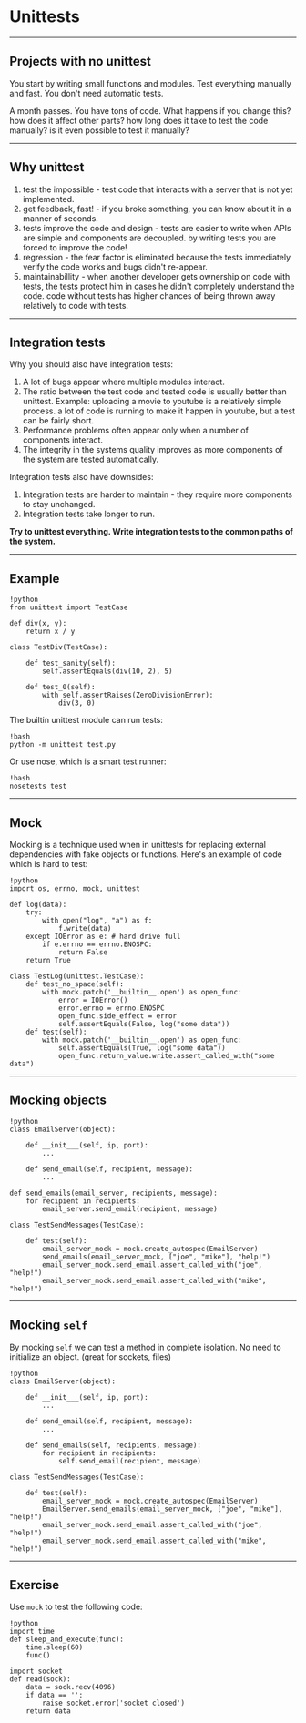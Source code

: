 # Unittests

---

## Projects with no unittest

You start by writing small functions and modules. Test everything manually and fast. You don't need automatic tests. 

A month passes. You have tons of code. What happens if you change this? how does it affect other parts? how long does it take to test the code manually? is it even possible to test it manually?

---

## Why unittest

1. test the impossible - test code that interacts with a server that is not yet implemented.
2. get feedback, fast! - if you broke something, you can know about it in a manner of seconds.
3. tests improve the code and design - tests are easier to write when APIs are simple and components are decoupled. by writing tests you are forced to improve the code!
4. regression - the fear factor is eliminated because the tests immediately verify the code works and bugs didn't re-appear.
5. maintainabillity - when another developer gets ownership on code with tests, the tests protect him in cases he didn't completely understand the code. code without tests has higher chances of being thrown away relatively to code with tests.

---

## Integration tests

Why you should also have integration tests:

1. A lot of bugs appear where multiple modules interact.
2. The ratio between the test code and tested code is usually better than unittest. Example: uploading a movie to youtube is a relatively simple process. a lot of code is running to make it happen in youtube, but a test can be fairly short.
3. Performance problems often appear only when a number of components interact.
4. The integrity in the systems quality improves as more components of the system are tested automatically.

Integration tests also have downsides:

1. Integration tests are harder to maintain - they require more components to stay unchanged.
2. Integration tests take longer to run.

**Try to unittest everything. Write integration tests to the common paths of the system.**

---

## Example

	!python
	from unittest import TestCase

	def div(x, y):
		return x / y

	class TestDiv(TestCase):
		
		def test_sanity(self):
			self.assertEquals(div(10, 2), 5)
		
		def test_0(self):
			with self.assertRaises(ZeroDivisionError):
				div(3, 0)
				
The builtin unittest module can run tests:

	!bash
	python -m unittest test.py
	
Or use nose, which is a smart test runner:
	
	!bash
	nosetests test

---

## Mock

Mocking is a technique used when in unittests for replacing external dependencies with fake objects or functions. Here's an example of code which is hard to test:
	
	!python
	import os, errno, mock, unittest
	
	def log(data):
		try:
			with open("log", "a") as f:
				f.write(data)
		except IOError as e: # hard drive full
			if e.errno == errno.ENOSPC:
				return False
		return True
	
	class TestLog(unittest.TestCase):
		def test_no_space(self):
			with mock.patch('__builtin__.open') as open_func:
				error = IOError()
				error.errno = errno.ENOSPC
				open_func.side_effect = error
				self.assertEquals(False, log("some data"))
		def test(self):
			with mock.patch('__builtin__.open') as open_func:
				self.assertEquals(True, log("some data"))
				open_func.return_value.write.assert_called_with("some data")
				
---

## Mocking objects

	!python
	class EmailServer(object):
		
		def __init___(self, ip, port):
			...
			
		def send_email(self, recipient, message):
			...
			
	def send_emails(email_server, recipients, message):
		for recipient in recipients:
			email_server.send_email(recipient, message)
		
	class TestSendMessages(TestCase):
	
		def test(self):
	        email_server_mock = mock.create_autospec(EmailServer)
			send_emails(email_server_mock, ["joe", "mike"], "help!")
			email_server_mock.send_email.assert_called_with("joe", "help!")
			email_server_mock.send_email.assert_called_with("mike", "help!")

---

## Mocking `self`

By mocking `self` we can test a method in complete isolation. No need to initialize an object. (great for sockets, files)

	!python
	class EmailServer(object):
		
		def __init___(self, ip, port):
			...
			
		def send_email(self, recipient, message):
			...
			
		def send_emails(self, recipients, message):
			for recipient in recipients:
				self.send_email(recipient, message)
			
	class TestSendMessages(TestCase):
	
		def test(self):
	        email_server_mock = mock.create_autospec(EmailServer)
			EmailServer.send_emails(email_server_mock, ["joe", "mike"], "help!")
			email_server_mock.send_email.assert_called_with("joe", "help!")
			email_server_mock.send_email.assert_called_with("mike", "help!")

---

## Exercise

Use `mock` to test the following code:

	!python
	import time
	def sleep_and_execute(func):
	    time.sleep(60)
		func()

	import socket
	def read(sock):
		data = sock.recv(4096)
		if data == '':
			raise socket.error('socket closed')
		return data
	

